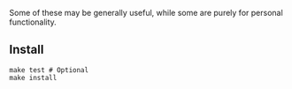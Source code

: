 Some of these may be generally useful, while some are purely for personal functionality.

Install
-------

    make test # Optional
    make install
